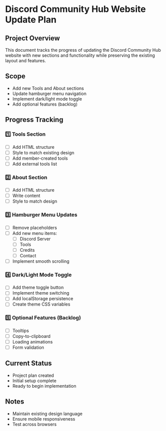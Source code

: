 # Discord Community Hub Website Update Plan

## Project Overview
This document tracks the progress of updating the Discord Community Hub website with new sections and functionality while preserving the existing layout and features.

## Scope
- Add new Tools and About sections
- Update hamburger menu navigation
- Implement dark/light mode toggle
- Add optional features (backlog)

## Progress Tracking

### 1️⃣ Tools Section
- [ ] Add HTML structure
- [ ] Style to match existing design
- [ ] Add member-created tools
- [ ] Add external tools list

### 2️⃣ About Section
- [ ] Add HTML structure
- [ ] Write content
- [ ] Style to match design

### 3️⃣ Hamburger Menu Updates
- [ ] Remove placeholders
- [ ] Add new menu items:
  - [ ] Discord Server
  - [ ] Tools
  - [ ] Credits
  - [ ] Contact
- [ ] Implement smooth scrolling

### 4️⃣ Dark/Light Mode Toggle
- [ ] Add theme toggle button
- [ ] Implement theme switching
- [ ] Add localStorage persistence
- [ ] Create theme CSS variables

### 5️⃣ Optional Features (Backlog)
- [ ] Tooltips
- [ ] Copy-to-clipboard
- [ ] Loading animations
- [ ] Form validation

## Current Status
- Project plan created
- Initial setup complete
- Ready to begin implementation

## Notes
- Maintain existing design language
- Ensure mobile responsiveness
- Test across browsers
